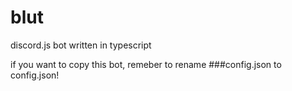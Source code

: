 # blut
discord.js bot written in typescript

if you want to copy this bot, remeber to rename ###config.json to config.json!
